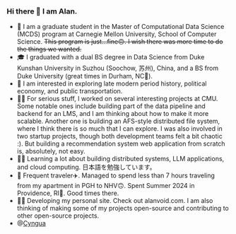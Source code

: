 ### Hi there 👋 I am Alan.

*	🏫 I am a graduate student in the Master of Computational Data Science (MCDS) program at Carnegie Mellon University, School of Computer Science. ~~This program is just...fine🙃. I wish there was more time to do the things we wanted.~~
* 🎓 I graduated with a dual BS degree in Data Science from Duke Kunshan University in Suzhou (Soochow, 苏州), China, and a BS from Duke University (great times in Durham, NC🍂).
* 📖 I am interested in exploring late modern period history, political economy, and public transportation.
* 🧑‍💻 For serious stuff, I worked on several interesting projects at CMU. Some notable ones include building part of the data pipeline and backend for an LMS, and I am thinking about how to make it more scalable. Another one is building an AFS-style distributed file system, where I think there is so much that I can explore. I was also involved in two startup projects, though both development teams felt a bit chaotic :). But building a recommendation system web application from scratch is, absolutely, not easy.
* 🧑‍💻 Learning a lot about building distributed systems, LLM applications, and cloud computing. 日本語を勉強しています。
* 🏃 Frequent traveler✈️. Managed to spend less than 7 hours traveling from my apartment in PGH to NHV🙃. Spent Summer 2024 in Providence, RI🌊. Good times there.
* 🧑‍💻 Developing my personal site. Check out alanvoid.com. I am also thinking of making some of my projects open-source and contributing to other open-source projects.
* @[Cyngua](https://github.com/Cyngua)
<!--[![Alan's GitHub stats](https://github-readme-stats.vercel.app/api?username=Aaalan-Zhang)](https://github.com/Aaalan-Zhang)-->
<!--
**Aaalan-Zhang/Aaalan-Zhang** is a ✨ _special_ ✨ repository because its `README.md` (this file) appears on your GitHub profile.

Here are some ideas to get you started:

- 🔭 I’m currently working on ...
- 🌱 I’m currently learning ...
- 👯 I’m looking to collaborate on ...
- 🤔 I’m looking for help with ...
- 💬 Ask me about ...
- 📫 How to reach me: ...
- 😄 Pronouns: He/Him/His
- ⚡ Fun fact: ...
-->

<!--
![Top Langs](https://github-readme-stats.vercel.app/api/top-langs/?username=Aaalan-Zhang)
-->

<!--
![Aaalan-Zhang's GitHub stats](https://github-readme-stats.vercel.app/api?username=Aaalan-Zhang&hide=contribs,prs)
-->
